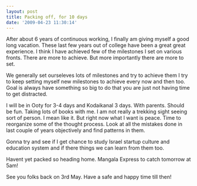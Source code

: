 ```yaml
---
layout: post
title: Packing off, for 10 days
date: '2009-04-23 11:30:14'
---
```


<p>After about 6 years of continuous working, I finally am giving myself a good long vacation. These last few years out of college have been a great great experience. I think I have achieved few of the milestones I set on various fronts. There are more to achieve. But more importantly there are more to set. </p>

<p>We generally set ourseleves lots of milestones and try to achieve them I try to keep setting myself new milestones to achieve every now and then too. Goal is always have something so big to do that you are just not having time to get distracted.</p>

<p>I will be in Ooty for 3-4 days and Kodaikanal 3 days. With parents. Should be fun. Taking lots of books with me. I am not really a trekking sight seeing sort of person. I mean like it. But right now what I want is peace. Time to reorganize some of the thought process. Look at all the mistakes done in last couple of years objectively and find patterns in them. </p>

<p>Gonna try and see if I get chance to study Israel startup culture and education system and if there things we can learn from them too.</p>

<p>Havent yet packed so heading home. Mangala Express to catch tomorrow at 5am!</p>

<p>See you folks back on 3rd May. Have a safe and happy time till then!</p>